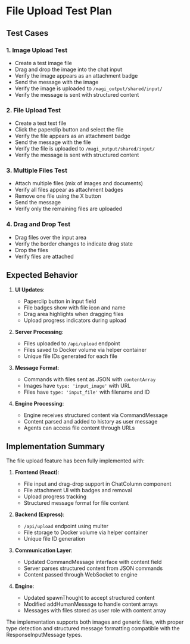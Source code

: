 # File Upload Test Plan

## Test Cases

### 1. Image Upload Test
- Create a test image file
- Drag and drop the image into the chat input
- Verify the image appears as an attachment badge
- Send the message with the image
- Verify the image is uploaded to `/magi_output/shared/input/`
- Verify the message is sent with structured content

### 2. File Upload Test  
- Create a test text file
- Click the paperclip button and select the file
- Verify the file appears as an attachment badge
- Send the message with the file
- Verify the file is uploaded to `/magi_output/shared/input/`
- Verify the message is sent with structured content

### 3. Multiple Files Test
- Attach multiple files (mix of images and documents)
- Verify all files appear as attachment badges
- Remove one file using the X button
- Send the message
- Verify only the remaining files are uploaded

### 4. Drag and Drop Test
- Drag files over the input area
- Verify the border changes to indicate drag state
- Drop the files
- Verify files are attached

## Expected Behavior

1. **UI Updates**:
   - Paperclip button in input field
   - File badges show with file icon and name
   - Drag area highlights when dragging files
   - Upload progress indicators during upload

2. **Server Processing**:
   - Files uploaded to `/api/upload` endpoint
   - Files saved to Docker volume via helper container
   - Unique file IDs generated for each file

3. **Message Format**:
   - Commands with files sent as JSON with `contentArray`
   - Images have `type: 'input_image'` with URL
   - Files have `type: 'input_file'` with filename and ID

4. **Engine Processing**:
   - Engine receives structured content via CommandMessage
   - Content parsed and added to history as user message
   - Agents can access file content through URLs

## Implementation Summary

The file upload feature has been fully implemented with:

1. **Frontend (React)**:
   - File input and drag-drop support in ChatColumn component
   - File attachment UI with badges and removal
   - Upload progress tracking
   - Structured message format for file content

2. **Backend (Express)**:
   - `/api/upload` endpoint using multer
   - File storage to Docker volume via helper container
   - Unique file ID generation

3. **Communication Layer**:
   - Updated CommandMessage interface with content field
   - Server parses structured content from JSON commands
   - Content passed through WebSocket to engine

4. **Engine**:
   - Updated spawnThought to accept structured content
   - Modified addHumanMessage to handle content arrays
   - Messages with files stored as user role with content array

The implementation supports both images and generic files, with proper type detection and structured message formatting compatible with the ResponseInputMessage types.